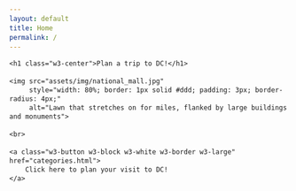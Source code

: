 ```yaml
---
layout: default
title: Home
permalink: /
---
```


<!-- https://www.w3schools.com/css/tryit.asp?filename=trycss_align_image -->
<style>
img {
  display: block;
  margin-left: auto;
  margin-right: auto;
}
</style>

<!-- TODO The following text should go on a side panel -->
<div class="w3-container">

    <h1 class="w3-center">Plan a trip to DC!</h1>

    <img src="assets/img/national_mall.jpg"
         style="width: 80%; border: 1px solid #ddd; padding: 3px; border-radius: 4px;"
         alt="Lawn that stretches on for miles, flanked by large buildings and monuments">

    <br>

    <a class="w3-button w3-block w3-white w3-border w3-large" href="categories.html">
        Click here to plan your visit to DC!
    </a>
</div>


